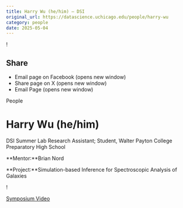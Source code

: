 ```yaml
---
title: Harry Wu (he/him) – DSI
original_url: https://datascience.uchicago.edu/people/harry-wu
category: people
date: 2025-05-04
---
```


<!-- Table-like structure detected -->

!

## Share

* Email page on Facebook (opens new window)
* Share page on X (opens new window)
* Email Page (opens new window)

<!-- Table-like structure detected -->

People

# Harry Wu (he/him)

DSI Summer Lab Research Assistant; Student, Walter Payton College Preparatory High School

**Mentor:**Brian Nord

**Project:**Simulation-based Inference for Spectroscopic Analysis of Galaxies

!

[Symposium Video](https://youtu.be/ljBB4IcW3Y0)